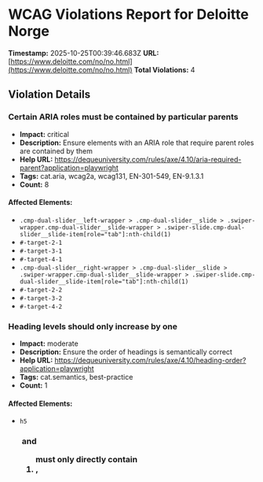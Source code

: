 # WCAG Violations Report for Deloitte Norge

**Timestamp:** 2025-10-25T00:39:46.683Z
**URL:** [https://www.deloitte.com/no/no.html](https://www.deloitte.com/no/no.html)
**Total Violations:** 4

## Violation Details

### Certain ARIA roles must be contained by particular parents

- **Impact:** critical
- **Description:** Ensure elements with an ARIA role that require parent roles are contained by them
- **Help URL:** https://dequeuniversity.com/rules/axe/4.10/aria-required-parent?application=playwright
- **Tags:** cat.aria, wcag2a, wcag131, EN-301-549, EN-9.1.3.1
- **Count:** 8

#### Affected Elements:

- `.cmp-dual-slider__left-wrapper > .cmp-dual-slider__slide > .swiper-wrapper.cmp-dual-slider__slide-wrapper > .swiper-slide.cmp-dual-slider__slide-item[role="tab"]:nth-child(1)`
- `#-target-2-1`
- `#-target-3-1`
- `#-target-4-1`
- `.cmp-dual-slider__right-wrapper > .cmp-dual-slider__slide > .swiper-wrapper.cmp-dual-slider__slide-wrapper > .swiper-slide.cmp-dual-slider__slide-item[role="tab"]:nth-child(1)`
- `#-target-2-2`
- `#-target-3-2`
- `#-target-4-2`

### Heading levels should only increase by one

- **Impact:** moderate
- **Description:** Ensure the order of headings is semantically correct
- **Help URL:** https://dequeuniversity.com/rules/axe/4.10/heading-order?application=playwright
- **Tags:** cat.semantics, best-practice
- **Count:** 1

#### Affected Elements:

- `h5`

### <ul> and <ol> must only directly contain <li>, <script> or <template> elements

- **Impact:** serious
- **Description:** Ensure that lists are structured correctly
- **Help URL:** https://dequeuniversity.com/rules/axe/4.10/list?application=playwright
- **Tags:** cat.structure, wcag2a, wcag131, EN-301-549, EN-9.1.3.1
- **Count:** 2

#### Affected Elements:

- `.cmp-dual-slider__left-wrapper > .cmp-dual-slider__slide > .swiper-wrapper.cmp-dual-slider__slide-wrapper`
- `.cmp-dual-slider__right-wrapper > .cmp-dual-slider__slide > .swiper-wrapper.cmp-dual-slider__slide-wrapper`

### Interactive controls must not be nested

- **Impact:** serious
- **Description:** Ensure interactive controls are not nested as they are not always announced by screen readers or can cause focus problems for assistive technologies
- **Help URL:** https://dequeuniversity.com/rules/axe/4.10/nested-interactive?application=playwright
- **Tags:** cat.keyboard, wcag2a, wcag412, TTv5, TT6.a, EN-301-549, EN-9.4.1.2
- **Count:** 4

#### Affected Elements:

- `.cmp-dual-slider__left-wrapper > .cmp-dual-slider__slide > .swiper-wrapper.cmp-dual-slider__slide-wrapper > .swiper-slide.cmp-dual-slider__slide-item[role="tab"]:nth-child(1)`
- `#-target-2-1`
- `#-target-3-1`
- `#-target-4-1`
